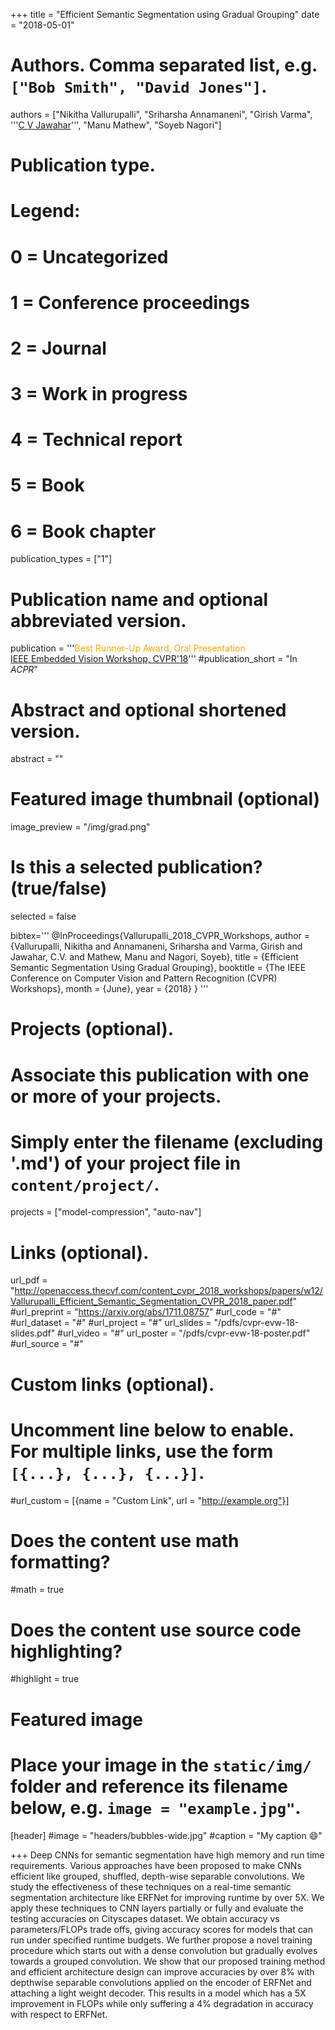 +++
title = "Efficient Semantic Segmentation using Gradual Grouping"
date = "2018-05-01"

# Authors. Comma separated list, e.g. `["Bob Smith", "David Jones"]`.
authors = ["Nikitha Vallurupalli", "Sriharsha Annamaneni", "Girish Varma", '''<a href="https://faculty.iiit.ac.in/~jawahar/">C V Jawahar</a>''', "Manu Mathew", "Soyeb Nagori"]

# Publication type.
# Legend:
# 0 = Uncategorized
# 1 = Conference proceedings
# 2 = Journal
# 3 = Work in progress
# 4 = Technical report
# 5 = Book
# 6 = Book chapter
publication_types = ["1"]

# Publication name and optional abbreviated version.
publication = '''<span style='color: orange'>Best Runner-Up Award, Oral Presentation</span><br/><a href='https://embeddedvisionworkshop.wordpress.com/'>IEEE Embedded Vision Workshop, CVPR'18</a>'''
#publication_short = "In *ACPR*"

# Abstract and optional shortened version.
abstract = ""

# Featured image thumbnail (optional)
image_preview = "/img/grad.png"

# Is this a selected publication? (true/false)
selected = false

bibtex='''
@InProceedings{Vallurupalli_2018_CVPR_Workshops,
author = {Vallurupalli, Nikitha and Annamaneni, Sriharsha and Varma, Girish and Jawahar, C.V. and Mathew, Manu and Nagori, Soyeb},
title = {Efficient Semantic Segmentation Using Gradual Grouping},
booktitle = {The IEEE Conference on Computer Vision and Pattern Recognition (CVPR) Workshops},
month = {June},
year = {2018}
}
'''

# Projects (optional).
#   Associate this publication with one or more of your projects.
#   Simply enter the filename (excluding '.md') of your project file in `content/project/`.
projects = ["model-compression", "auto-nav"]

# Links (optional).
url_pdf = "http://openaccess.thecvf.com/content_cvpr_2018_workshops/papers/w12/Vallurupalli_Efficient_Semantic_Segmentation_CVPR_2018_paper.pdf" 
#url_preprint = "https://arxiv.org/abs/1711.08757"
#url_code = "#"
#url_dataset = "#"
#url_project = "#"
url_slides = "/pdfs/cvpr-evw-18-slides.pdf"
#url_video = "#"
url_poster = "/pdfs/cvpr-evw-18-poster.pdf"
#url_source = "#"

# Custom links (optional).
#   Uncomment line below to enable. For multiple links, use the form `[{...}, {...}, {...}]`.
#url_custom = [{name = "Custom Link", url = "http://example.org"}]

# Does the content use math formatting?
#math = true

# Does the content use source code highlighting?
#highlight = true

# Featured image
# Place your image in the `static/img/` folder and reference its filename below, e.g. `image = "example.jpg"`.
[header]
#image = "headers/bubbles-wide.jpg"
#caption = "My caption :smile:"

+++
Deep CNNs for semantic segmentation have high memory and run time requirements. Various approaches have been proposed to make CNNs efficient like grouped, shuffled, depth-wise separable convolutions. We study the effectiveness of these techniques on a real-time semantic segmentation architecture like ERFNet for improving runtime by over 5X. We apply these techniques to CNN layers partially or fully and evaluate the testing accuracies on Cityscapes dataset.  We obtain accuracy vs parameters/FLOPs trade offs, giving accuracy scores for models that can run under specified runtime budgets. We further propose a novel training procedure which starts out with a dense convolution but gradually evolves towards a grouped convolution. We show that our proposed training method and efficient architecture design can improve accuracies by over 8% with depthwise separable convolutions applied on the encoder of ERFNet and attaching a light weight decoder. This results in a model which has a 5X improvement in FLOPs while only suffering a 4% degradation in accuracy with respect to ERFNet.